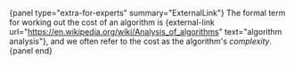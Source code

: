 {panel type="extra-for-experts" summary="ExternalLink"}
The formal term for working out the cost of an algorithm is {external-link url="https://en.wikipedia.org/wiki/Analysis_of_algorithms" text="algorithm analysis"},
and we often refer to the cost as the algorithm's *complexity*.
{panel end}
